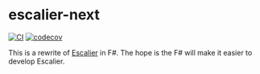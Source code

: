 # escalier-next

[![CI](https://github.com/escalier-lang/escalier/actions/workflows/ci.yml/badge.svg)](https://github.com/escalier-lang/escalier/actions/workflows/ci.yml)
[![codecov](https://codecov.io/github/escalier-lang/escalier-next/graph/badge.svg?token=XL2SFYNEID)](https://codecov.io/github/escalier-lang/escalier-next)

This is a rewrite of [Escalier](http://github.com/escalier-lang/escalier) in
F#. The hope is the F# will make it easier to develop Escalier.

